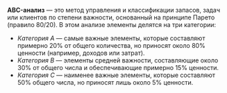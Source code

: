 **ABC-анализ** — это метод управления и классификации запасов, задач или клиентов по степени важности, основанный на принципе Парето (правило 80/20). В этом анализе элементы делятся на три категории:

* *Категория A* — самые важные элементы, которые составляют примерно 20% от общего количества, но приносят около 80% ценности (например, доходов или затрат).
* *Категория B* — элементы средней важности, составляющие около 30% от общего числа и обеспечивающие примерно 15% ценности.
* *Категория C* — наименее важные элементы, которые составляют 50% общего числа, но приносят лишь около 5% ценности.